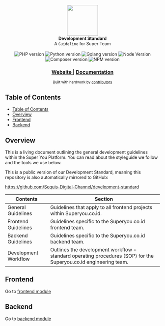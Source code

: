 <div align="center" style="background-color:'#00AAAE'">
<img src="https://superyou.co.id/icons/superyou-logo-color.svg" height="100"> <br>
  <strong>Development Standard</strong>
</div>
<div align="center">
  A <code>Guideline</code> for Super Team
</div>

<br />

<div align="center">
  <!-- PHP Version -->
  <img src="https://img.shields.io/badge/php-v7.2-yellow" 
    alt="PHP version" />
  <!-- Python Version -->
  <img src="https://img.shields.io/badge/python-v3.8-blue"
    alt="Python version" />
  <!-- Go Version-->
  <img src="https://img.shields.io/badge/go-v1.15-red"
    alt="Golang version" />
  <!-- Node Version -->
  <img src="https://img.shields.io/badge/node-v14-green"
    alt="Node Version" />
</div>
<div align="center">
  <!-- Composer -->
  <img src="https://img.shields.io/badge/composer-v1-yellow"
    alt="Composer version" />
  <!-- NPM version -->
  <img src="https://img.shields.io/npm/v/choo.svg?style=flat-square"
    alt="NPM version" />
</div>

<div align="center">
  <h3>
    <a href="https://superyou.co.id">
      Website
    </a>
    <span> | </span>
    <a href="http://sequis-digital-channel.github.io/">
      Documentation
    </a>
    <span>
  </h3>
</div>

<div align="center">
  <sub>Built with hardwork by
  <a href="https://github.com/orgs/Sequis-Digital-Channel/people">
    contributors
  </a>
</div>

## Table of Contents
- [Table of Contents](#table-of-contents)
- [Overview](#overview)
- [Frontend](#frontend)
- [Backend](#backend)
<!-- - [Installation](#installation)
- [Debugging](#debugging)
- [Configuration](#configuration) -->

## Overview
This is a living document outlining the general development guidelines within the Super You Platform. You can read about the styleguide we follow and the tools we use below.

This is a public version of our Development Standard, meaning this repository is also automatically mirrored to GitHub:

https://github.com/Sequis-Digital-Channel/development-standard

|Contents|Section|
|----|----|
|General Guidelines|Guidelines that apply to all frontend projects within Superyou.co.id.|
|Frontend Guidelines|Guidelines specific to the Superyou.co.id frontend team.|
|Backend Guidelines|Guidelines specific to the Superyou.co.id backend team.|
|Development Workflow|Outlines the development workflow + standard operating procedures (SOP) for the Superyou.co.id engineering team.|

## Frontend

Go to [frontend module](/frontend/)

## Backend

Go to [backend module](/backend/)